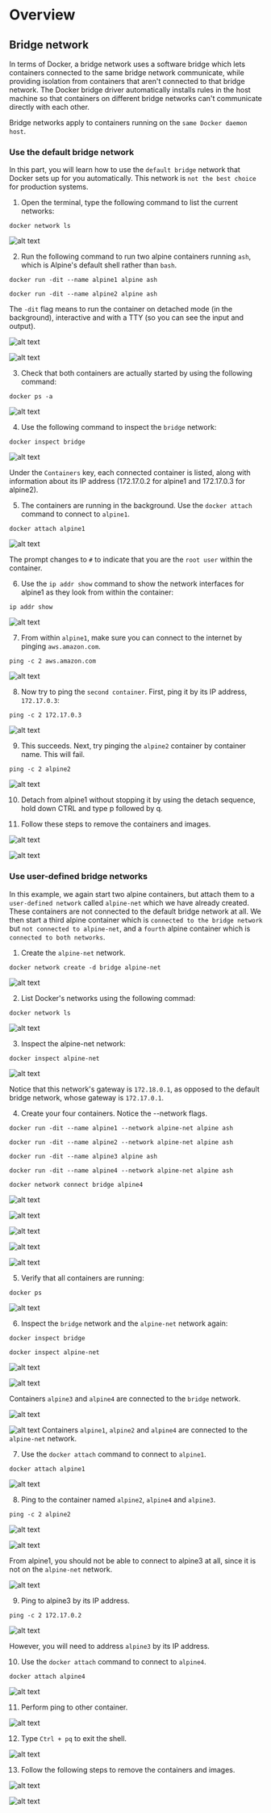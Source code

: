 # Overview

## Bridge network
In terms of Docker, a bridge network uses a software bridge which lets containers connected to the same bridge network communicate, while providing isolation from containers that aren't connected to that bridge network. The Docker bridge driver automatically installs rules in the host machine so that containers on different bridge networks can't communicate directly with each other.

Bridge networks apply to containers running on the `same Docker daemon host`.

### Use the default bridge network

In this part, you will learn how to use the `default bridge` network that Docker sets up for you automatically. This network is `not the best choice` for production systems.

1. Open the terminal, type the following command to list the current networks:

```
docker network ls
```

![alt text](../images/9.Docker-Networking-Basic/1.Default.png)

2. Run the following command to run two alpine containers running `ash`, which is Alpine's default shell rather than `bash`.

```
docker run -dit --name alpine1 alpine ash

docker run -dit --name alpine2 alpine ash
```

The `-dit` flag means to run the container on detached mode (in the background), interactive and with a TTY (so you can see the input and output).

![alt text](../images/9.Docker-Networking-Basic/2.Default.png)

![alt text](../images/9.Docker-Networking-Basic/3.Default.png)

3. Check that both containers are actually started by using the following command:

```
docker ps -a
```

![alt text](../images/9.Docker-Networking-Basic/4.Default.png)

4. Use the following command to inspect the `bridge` network:

```
docker inspect bridge
```

![alt text](../images/9.Docker-Networking-Basic/5.Default.png)

Under the `Containers` key, each connected container is listed, along with information about its IP address (172.17.0.2 for alpine1 and 172.17.0.3 for alpine2).

5. The containers are running in the background. Use the `docker attach` command to connect to `alpine1`.

```
docker attach alpine1
```

![alt text](../images/9.Docker-Networking-Basic/6.Default.png)

The prompt changes to `#` to indicate that you are the `root user` within the container. 

6. Use the `ip addr show` command to show the network interfaces for alpine1 as they look from within the container: 

```
ip addr show
```

![alt text](../images/9.Docker-Networking-Basic/7.Default.png)

7. From within `alpine1`, make sure you can connect to the internet by pinging `aws.amazon.com`.

```
ping -c 2 aws.amazon.com
```

![alt text](../images/9.Docker-Networking-Basic/8.Default.png)

8. Now try to ping the `second container`. First, ping it by its IP address, `172.17.0.3`:

```
ping -c 2 172.17.0.3
```

![alt text](../images/9.Docker-Networking-Basic/9.Default.png)

9. This succeeds. Next, try pinging the `alpine2` container by container name. This will fail.

```
ping -c 2 alpine2
```

![alt text](../images/9.Docker-Networking-Basic/10.Default.png)

10.  Detach from alpine1 without stopping it by using the detach sequence, hold down CTRL and type p followed by q.

11. Follow these steps to remove the containers and images.

![alt text](../images/9.Docker-Networking-Basic/11.Default.png)

![alt text](../images/9.Docker-Networking-Basic/12.Default.png)

### Use user-defined bridge networks

In this example, we again start two alpine containers, but attach them to a `user-defined network` called `alpine-net` which we have already created. These containers are not connected to the default bridge network at all. We then start a third alpine container which is `connected to the bridge network` but `not connected to alpine-net`, and a `fourth` alpine container which is `connected to both networks`.

1. Create the `alpine-net` network.

```
docker network create -d bridge alpine-net
```

![alt text](../images/9.Docker-Networking-Basic/13.Defined.png)

2. List Docker's networks using the following commad:

```
docker network ls
```

![alt text](../images/9.Docker-Networking-Basic/14.Defined.png)

3. Inspect the alpine-net network:

```
docker inspect alpine-net
```

![alt text](../images/9.Docker-Networking-Basic/15.Defined.png)

Notice that this network's gateway is `172.18.0.1`, as opposed to the default bridge network, whose gateway is `172.17.0.1`.

4. Create your four containers. Notice the --network flags.

```
docker run -dit --name alpine1 --network alpine-net alpine ash

docker run -dit --name alpine2 --network alpine-net alpine ash

docker run -dit --name alpine3 alpine ash

docker run -dit --name alpine4 --network alpine-net alpine ash

docker network connect bridge alpine4
```

![alt text](../images/9.Docker-Networking-Basic/16.Defined.png)

![alt text](../images/9.Docker-Networking-Basic/17.Defined.png)

![alt text](../images/9.Docker-Networking-Basic/18.Defined.png)

![alt text](../images/9.Docker-Networking-Basic/19.Defined.png)

![alt text](../images/9.Docker-Networking-Basic/20.Defined.png)

5. Verify that all containers are running:

```
docker ps 
```

![alt text](../images/9.Docker-Networking-Basic/21.Defined.png)

6. Inspect the `bridge` network and the `alpine-net` network again:

```
docker inspect bridge
```

```
docker inspect alpine-net
```

![alt text](../images/9.Docker-Networking-Basic/22.Defined.png)

![alt text](../images/9.Docker-Networking-Basic/23.Defined.png)

Containers `alpine3` and `alpine4` are connected to the `bridge` network.

![alt text](../images/9.Docker-Networking-Basic/24.Defined.png)

![alt text](../images/9.Docker-Networking-Basic/25.Defined.png)
Containers `alpine1`, `alpine2` and `alpine4` are connected to the `alpine-net` network.

7. Use the `docker attach` command to connect to `alpine1`.

```
docker attach alpine1
```

![alt text](../images/9.Docker-Networking-Basic/26.Defined.png)

8. Ping to the container named `alpine2`, `alpine4` and `alpine3`.

```
ping -c 2 alpine2
```

![alt text](../images/9.Docker-Networking-Basic/27.Defined.png)

![alt text](../images/9.Docker-Networking-Basic/28.Defined.png)

From alpine1, you should not be able to connect to alpine3 at all, since it is not on the `alpine-net` network.

![alt text](../images/9.Docker-Networking-Basic/29.Defined.png)

9. Ping to alpine3 by its IP address.

```
ping -c 2 172.17.0.2
```

![alt text](../images/9.Docker-Networking-Basic/30.Defined.png)

However, you will need to address `alpine3` by its IP address.

10. Use the `docker attach` command to connect to `alpine4`.

```
docker attach alpine4
```

![alt text](../images/9.Docker-Networking-Basic/31.Defined.png)

11. Perform ping to other container.

![alt text](../images/9.Docker-Networking-Basic/32.Defined.png)

12.  Type `Ctrl + pq` to exit the shell.

![alt text](../images/9.Docker-Networking-Basic/33.Defined.png)

13. Follow the following steps to remove the containers and images.

![alt text](../images/9.Docker-Networking-Basic/34.Defined.png)

![alt text](../images/9.Docker-Networking-Basic/35.Defined.png)
